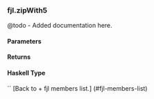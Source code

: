 ### fjl.zipWith5
@todo - Added documentation here.

#### Parameters

#### Returns
 
#### Haskell Type
``
[Back to  + fjl members list.]
(#fjl-members-list)
